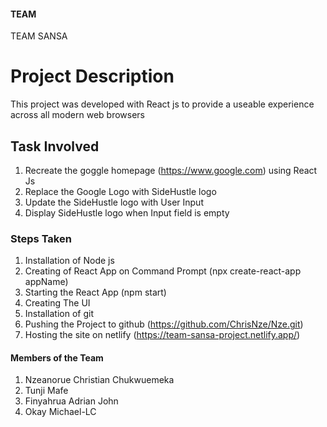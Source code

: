 #### TEAM

TEAM SANSA

# Project Description

This project was developed with React js to provide a useable experience across all modern web browsers

## Task Involved

1. Recreate the goggle homepage (https://www.google.com) using React Js
2. Replace the Google Logo with SideHustle logo
3. Update the SideHustle logo with User Input
4. Display SideHustle logo when Input field is empty

### Steps Taken

1. Installation of Node js
2. Creating of React App on Command Prompt (npx create-react-app appName)
3. Starting the React App (npm start)
4. Creating The UI
5. Installation of git
6. Pushing the Project to github (https://github.com/ChrisNze/Nze.git)
7. Hosting the site on netlify (https://team-sansa-project.netlify.app/)

#### Members of the Team

1. Nzeanorue Christian Chukwuemeka
2. Tunji Mafe
3. Finyahrua Adrian John
4. Okay Michael-LC
